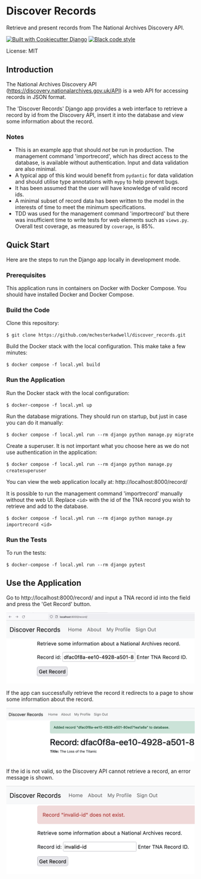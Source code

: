 # Discover Records

Retrieve and present records from The National Archives Discovery API.

[![Built with Cookiecutter Django](https://img.shields.io/badge/built%20with-Cookiecutter%20Django-ff69b4.svg?logo=cookiecutter)](https://github.com/cookiecutter/cookiecutter-django/)
[![Black code style](https://img.shields.io/badge/code%20style-black-000000.svg)](https://github.com/ambv/black)

License: MIT

## Introduction

The National Archives Discovery API (https://discovery.nationalarchives.gov.uk/API) is a web API for accessing records
in JSON format.

The 'Discover Records' Django app provides a web interface to retrieve a record by id from the Discovery API, insert
it into the database and view some information about the record.

### Notes

- This is an example app that should _not_ be run in production. The management command 'importrecord', which has direct access to the database, is available without authentication. Input and data validation are also minimal.
- A typical app of this kind would benefit from `pydantic` for data validation and should utilise type annotations with `mypy` to help prevent bugs.
- It has been assumed that the user will have knowledge of valid record ids.
- A minimal subset of record data has been written to the model in the interests of time to meet the minimum specifications.
- TDD was used for the management command 'importrecord' but there was insufficient time to write tests for web elements such as `views.py`. Overall test coverage, as measured by `coverage`, is 85%.

## Quick Start

Here are the steps to run the Django app locally in development mode.

### Prerequisites

This application runs in containers on Docker with Docker Compose. You should have installed Docker and Docker Compose.

### Build the Code

Clone this repository:

`$ git clone https://github.com/mchesterkadwell/discover_records.git`

Build the Docker stack with the local configuration. This make take a few minutes:

`$ docker compose -f local.yml build`

### Run the Application

Run the Docker stack with the local configuration:

`$ docker-compose -f local.yml up`

Run the database migrations. They should run on startup, but just in case you can do it manually:

`$ docker compose -f local.yml run --rm django python manage.py migrate`

Create a superuser. It is not important what you choose here as we do not use authentication in the application:

`$ docker compose -f local.yml run --rm django python manage.py createsuperuser`

You can view the web application locally at: http://localhost:8000/record/

It is possible to run the management command 'importrecord' manually without the web UI. Replace `<id>` with the id
of the TNA record you wish to retrieve and add to the database.

`$ docker compose -f local.yml run --rm django python manage.py importrecord <id>`

### Run the Tests

To run the tests:

`$ docker-compose -f local.yml run --rm django pytest`

## Use the Application

Go to http://localhost:8000/record/ and input a TNA record id into the field and press the 'Get Record' button.

![](readme/enter-record-id.png)

If the app can successfully retrieve the record it redirects to a page to show some information about the record.

![](readme/record-added.png)

If the id is not valid, so the Discovery API cannot retrieve a record, an error message is shown.

![](readme/invalid-id-error.png)
